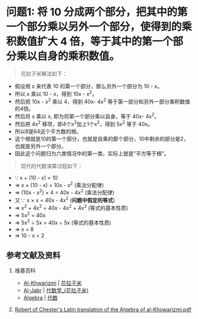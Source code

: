 # 问题1: 将 10 分成两个部分，把其中的第一个部分乘以另外一个部分，使得到的乘积数值扩大 4 倍，等于其中的第一个部分乘以自身的乘积数值。

> 花拉子米解法如下：
>  
- 假设用 x 来代表 10 的第一个部分，那么另外一个部分为 10 - x。
- 所以 x 乘以 10 - x，得到 10x - x<sup>2</sup>。
- 然后把 10x - x<sup>2</sup> 乘以 4，得到 40x- 4x<sup>2</sup> 等于第一部分和另外一部分乘积数值的4倍。
- 然后将 x 乘以 x, 即为将第一个部分乘以自身，等于 40x- 4x<sup>2</sup>。
- 然后把 4x<sup>2</sup> 移项，即4个x<sup>2</sup>加上1个x<sup>2</sup>，得到 
5x<sup>2</sup> 等于 40x。
- 所以8是64这个平方数的根。 
- 这个根就是10的第一个部分，也就是自乘的那个部分，10中剩余的部分是2，也就是另外一个部分。
- 因此这个问题归为六类情况中的第一类，实际上就是"平方等于根"。

> 现代的代数演算过程如下：
>  
- ∵ x + (10 - x) = 10
- => x × (10 - x) = 10x - x<sup>2</sup>  (乘法分配律)
- => (10x - x<sup>2</sup>) × 4 = 40x - 4x<sup>2</sup>  (乘法分配律)
- 又∵ x × x = 40x - 4x<sup>2</sup>	(**问题中假定的等式**)
- => x<sup>2</sup> + 4x<sup>2</sup> = 40x - 4x<sup>2</sup> + 4x<sup>2</sup> (等式的基本性质)
- => 5x<sup>2</sup> = 40x
- => 5x<sup>2</sup> ÷ 5x = 40x ÷ 5x   (等式的基本性质)
- => x = 8
- => 10 - x = 2

## 参考文献及资料

1. 维基百科
	- [Al-Khwarizmi](https://en.wikipedia.org/wiki/Al-Khwarizmi) | [花拉子米](https://zh.wikipedia.org/wiki/花拉子米) 
	- [Al-Jabr](https://en.wikipedia.org/wiki/Al-Jabr) | [代数学_(花拉子米)](https://zh.wikipedia.org/wiki/代数学 (花拉子米)) 
	- [Algebra](https://en.wikipedia.org/wiki/Algebra) | [代数](https://zh.wikipedia.org/wiki/代数) 

2. [Robert of Chester's Latin translation of the Algebra of al-Khowarizmi.pdf](https://www.wilbourhall.org/pdfs/mbp/robertofchesters00khuw.pdf) 




